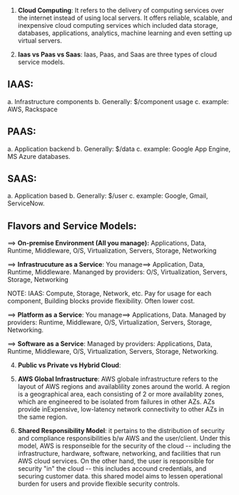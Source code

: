 1. **Cloud Computing**: It refers to the delivery of computing services over the internet instead of using local servers.
It offers reliable, scalable, and inexpensive cloud computing services which included data storage, databases, applications,
analytics, machine learning and even setting up virtual servers.

2. **Iaas vs Paas vs Saas**: Iaas, Paas, and Saas are three types of cloud service models.
## IAAS:
a. Infrastructure components
b. Generally: $/component usage
c. example: AWS, Rackspace

## PAAS:
a. Application backend
b. Generally: $/data
c. example: Google App Engine, MS Azure databases.

## SAAS:
a. Application based
b. Generally: $/user
c. example: Google, Gmail, ServiceNow.

## Flavors and Service Models:
==>  **On-premise Environment (All you manage):** Applications, Data, Runtime, Middleware, O/S, Virtualization, Servers, Storage, Networking

==> **Infrastrucuture as a Service**: You manage==> Application, Data, Runtime, Middleware.
Mananged by providers: O/S, Virtualization, Servers, Storage, Networking

NOTE: IAAS: Compute, Storage, Network, etc. Pay for usage for each component, Building blocks provide flexibility.
Often lower cost.

==> **Platform as a Service**: You manage==> Applications, Data.
Managed by providers: Runtime, Middleware, O/S, Virtualization, Servers, Storage, Networking.

==> **Software as a Service**: 
Managed by providers: Applications, Data, Runtime, Middleware, O/S, Virtualization, Servers, Storage, Networking.



4. **Public vs Private vs Hybrid Cloud**:
5. **AWS Global Infrastructure**: AWS globale infrastructure refers to the layout of AWS regions and availablility zones around the world. A region is a geographical area, each consisting of 2 or more availablity zones, which are engineered to be isolated from failures in other AZs. AZs provide inExpensive, low-latency network connectivity to other AZs in the same region.

6. **Shared Responsibility Model**: it pertains to the distribution of security and compliance responsibilities b/w AWS and the user/client. Under this model, AWS is responseible for the security of the cloud -- including the infrastructure, hardware, software, networking, and facilities that run AWS cloud services.
On the other hand, the user is responsible for security "in" the cloud -- this includes accound credentials, and securing customer data. this shared model aims to lessen operational burden for users and provide flexible security controls. 

